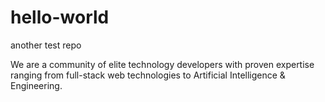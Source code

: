 # hello-world
another test repo

We are a community of elite technology developers with proven expertise ranging from full-stack web technologies to Artificial Intelligence & Engineering.
